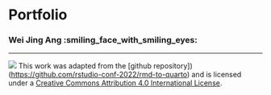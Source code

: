 Portfolio
================

### Wei Jing Ang :smiling_face_with_smiling_eyes:

-----

![](https://i.creativecommons.org/l/by/4.0/88x31.png) This work was adapted from 
the [github repository])(https://github.com/rstudio-conf-2022/rmd-to-quarto) and is
licensed under a [Creative Commons Attribution 4.0 International
License](https://creativecommons.org/licenses/by/4.0/).
